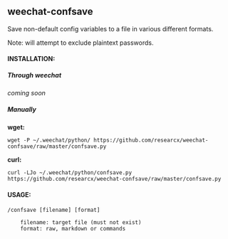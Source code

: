 ## weechat-confsave

Save non-default config variables to a file in various different formats.

Note: will attempt to exclude plaintext passwords.


#### INSTALLATION:
##### Through weechat
*coming soon*

##### Manually
**wget:**
```
wget -P ~/.weechat/python/ https://github.com/researcx/weechat-confsave/raw/master/confsave.py
```

**curl:**
```
curl -LJo ~/.weechat/python/confsave.py https://github.com/researcx/weechat-confsave/raw/master/confsave.py
```


#### USAGE:
```
/confsave [filename] [format]

    filename: target file (must not exist)
    format: raw, markdown or commands
```
